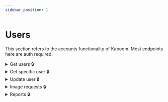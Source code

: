 ```yaml
---
sidebar_position: 1
---
```


# Users

This section refers to the accounts functionality of Kaboom. Most endpoints here are auth required.

<details id="get-users">
  <summary>Get users 🔒</summary>

**GET** `https://staging-kaboom.herokuapp.com/v1/accounts/users/`

**Query params:**

| Name           | Value      | Type       | Required  |
|----------------|------------|------------|-----------|
| username       | crxssed    | str        | no        |
| page *         | 1          | int        | no        |

\* pagination purposes

**Response:**

```json
{
  "count": 1,
  "next": null,
  "previous": null,
  "results": [
    {
      "username": "crxssed",
      "id": 1,
      "image": "https://www.gravatar.com/avatar/194556ddbe4401bf1e48aa8620f5f854?default=retro",
      "date_joined": "2022-01-08",
      "time_joined": "14:21:50",
      "is_staff": true,
      "userdata": {
        "bio": "<center>\r\n\r\n![hello there](https://media4.giphy.com/media/Nx0rz3jtxtEre/giphy.gif)\r\n\r\n## Hi!\r\n\r\nKaboom Admin\r\n\r\n</center>",
        "private": false
      }
    }
  ]
}
```

</details>

<details id="get-spec-user">
  <summary>Get specific user 🔒</summary>

**GET** `https://staging-kaboom.herokuapp.com/v1/accounts/users/{username}/`

**Response:**

```json
{
  "username": "crxssed",
  "id": 1,
  "image": "https://www.gravatar.com/avatar/194556ddbe4401bf1e48aa8620f5f854?default=retro",
  "date_joined": "2022-01-08",
  "time_joined": "14:21:50",
  "is_staff": true,
  "userdata": {
    "bio": "<center>\r\n\r\n![hello there](https://media4.giphy.com/media/Nx0rz3jtxtEre/giphy.gif)\r\n\r\n## Hi!\r\n\r\nKaboom Admin\r\n\r\n</center>",
    "private": false
  }
}
```

</details>

<details id="update-user">
  <summary>Update user 🔒</summary>

**PATCH** `https://staging-kaboom.herokuapp.com/v1/accounts/users/{username}/`

**JSON Body:**

| Name                     | Required   |
|--------------------------|------------|
| bio                      | no         |
| private                  | no         |

The biography field supports markdown. Note that some markdown elements may not work depending on the client. It's up to you on how to implement the markdown support. You will have to filter out unsafe HTML tags also.

**Response:**

```json
{
  "username": "crxssed",
  "id": 1,
  "image": "https://www.gravatar.com/avatar/194556ddbe4401bf1e48aa8620f5f854?default=retro",
  "date_joined": "2022-01-08",
  "time_joined": "14:21:50",
  "is_staff": true,
  "userdata": {
    "bio": "![hello there](https://media4.giphy.com/media/Nx0rz3jtxtEre/giphy.gif)\n\n## Hi!",
    "private": false
  }
}
```

</details>

<details id="image-requests">
  <summary>Image requests 🔒</summary>

**POST** `https://staging-kaboom.herokuapp.com/v1/accounts/upload/`

**JSON Body:**

| Name                     | Required   |
|--------------------------|------------|
| object_type *            | yes        |
| request_fields *         | yes        |
| object_id                | yes        |
| image **                 | yes        |

\* fields are string options. Have a look at EXTRA to see what values are valid.

\*\* sent as a file.

**Response:**

```json
{
  "id": 23,
  "image": "/media/cartoons_Cartoon_43_COVER.jpg",
  "object_type": "cartoons_Cartoon",
  "request_field": "COVER",
  "object_id": 43,
  "status": "NONE",
  "user": 1
}
```

</details>

<details id="reports">
  <summary>Reports 🔒</summary>

**POST** `https://staging-kaboom.herokuapp.com/v1/accounts/report/`

Some records may need to be reported for violating rules, etc. These only really apply to Kaboom instances that are public.

**JSON Body:**

| Name                     | Required   |
|--------------------------|------------|
| object_type *            | yes        |
| object_id                | yes        |
| message                  | yes        |

\* fields are string options. Have a look at EXTRA to see what values are valid.

**Response:**

```json
{
  "id": 3,
  "object_type": "comics_Comic",
  "object_id": 1,
  "status": "NONE",
  "message": "This is a test report",
  "user": 1
}
```

</details>